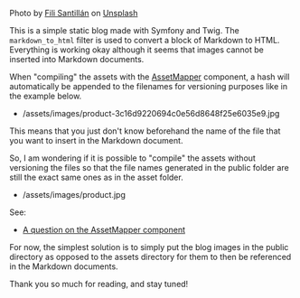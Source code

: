 Photo by [Fili Santillán](https://unsplash.com/@filisantillan?utm_content=creditCopyText&utm_medium=referral&utm_source=unsplash) on [Unsplash](https://unsplash.com/photos/a-computer-screen-with-a-bunch-of-code-on-it-1HCb2gPk3ik?utm_content=creditCopyText&utm_medium=referral&utm_source=unsplash)

This is a simple static blog made with Symfony and Twig. The `markdown_to_html` filter is used to convert a block of Markdown to HTML. Everything is working okay although it seems that images cannot be inserted into Markdown documents.

When "compiling" the assets with the [AssetMapper](https://symfony.com/doc/current/frontend/asset_mapper.html) component, a hash will automatically be appended to the filenames for versioning purposes like in the example below.

- /assets/images/product-3c16d9220694c0e56d8648f25e6035e9.jpg

This means that you just don't know beforehand the name of the file that you want to insert in the Markdown document.

So, I am wondering if it is possible to "compile" the assets without versioning the files so that the file names generated in the public folder are still the exact same ones as in the asset folder.

- /assets/images/product.jpg

See:

- [A question on the AssetMapper component](https://github.com/symfony/symfony-docs/issues/19863)

For now, the simplest solution is to simply put the blog images in the public directory as opposed to the assets directory for them to then be referenced in the Markdown documents.

Thank you so much for reading, and stay tuned!
